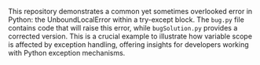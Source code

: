 This repository demonstrates a common yet sometimes overlooked error in Python: the UnboundLocalError within a try-except block.  The `bug.py` file contains code that will raise this error, while `bugSolution.py` provides a corrected version. This is a crucial example to illustrate how variable scope is affected by exception handling, offering insights for developers working with Python exception mechanisms.